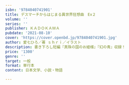 ```yaml
---
isbn: '9784040741901'
title: デスマーチからはじまる異世界狂想曲　Ex２
volume: ''
series: ''
publisher: ＫＡＤＯＫＡＷＡ
pubdate: '2021-08-10'
cover: 'https://cover.openbd.jp/9784040741901.jpg'
author: 愛七ひろ／著 ｓｈｒｉ／イラスト
description: 書き下ろし短編『真珠の国のお姫様』『幻の青』収録！
price: '1300'
genre: ''
target: 一般
format: 単行本
content: 日本文学、小説・物語

---
```

